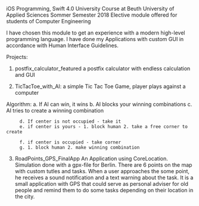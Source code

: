 iOS Programming, Swift 4.0
University Course at Beuth University of Applied Sciences
Sommer Semester 2018
Elective module offered for students of Computer Engineering

I have chosen this module to get an experience with a modern high-level programming language. 
I have done my Applications with custom GUI in accordance with Human Interface Guidelines.

Projects:
01. postfix_calculator_featured
a postfix calculator with endless calculation and GUI

02. TicTacToe_with_AI: a simple Tic Tac Toe Game, player plays against a computer

Algorithm:
         a. If AI can win, it wins
         b. AI blocks your winning combinations
         c. AI tries to create a winning combination
         
         d. If center is not occupied - take it
         e. if center is yours - 1. block human 2. take a free corner to create
         
         f. if center is occupied - take corner
         g. 1. block human 2. make winning combination
        

03. RoadPoints_GPS_FinalApp
An Application using CoreLocation. Simulation done with a  gpx-file for Berlin. There are 6 points on the map with custom tutles and tasks. When a user approaches the some point, he receives a sound notification and a text warning about the task. It is a small application with GPS that could serve as personal adviser for old people and remind them to do some tasks depending on their location in the city.